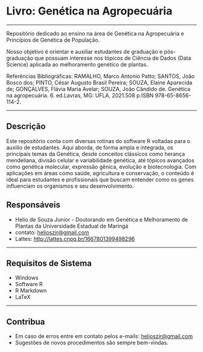 # Livro: Genética na Agropecuária

---

Repositório dedicado ao ensino na área de Genética na Agropecuária e Princípios de Genética de População.

Nosso objetivo é orientar e auxiliar estudantes de graduação e pós-graduação que possuam interesse nos tópicos de Ciência de Dados (Data Science) aplicada ao melhoramento genético de plantas. 

Referências Bibliográficas: RAMALHO, Marco Antonio Patto; SANTOS, João Bosco dos; PINTO, César Augusto Brasil Pereira; SOUZA, Elaine Aparecida de; GONÇALVES, Flávia Maria Avelar; SOUZA, João Cândido de. Genética na agropecuária. 6. ed.Lavras, MG: UFLA, 2021.508 p.ISBN 978-65-8656-114-2.

---
## Descrição

Este repositório conta com diversas rotinas do software R voltadas para o auxilio de estudantes. Aqui aborda, de forma ampla e integrada, os principais temas da Genética, desde conceitos clássicos como herança mendeliana, divisão celular e variabilidade genética, até tópicos avançados como genética molecular, expressão gênica, evolução e biotecnologia. Com aplicações em áreas como saúde, agricultura e conservação, o conteúdo é ideal para estudantes e profissionais que buscam entender como os genes influenciam os organismos e seu desenvolvimento.

## Responsáveis

- Helio de Souza Junior - Doutorando em Genética e Melhoramento de Plantas da Universidade Estadual de Maringá 
- contato: helioszjr@gmail.com
- Lattes: http://lattes.cnpq.br/1667801399498296

---
## Requisitos de Sistema

- Windows
- Software R
- R Markdown
- LaTeX

---
## Contribua

- Em caso de erros entre em contato pelos e-mails: helioszjr@gmail.com
- Sugestões de novos procedimentos são sempre bem-vindas.


